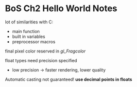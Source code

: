 # BoS Ch2 Hello World Notes

lot of similarities with C:
- main function
- built in variables
- preprocessor macros

final pixel color reserved in *gl_Fragcolor*

float types need precision specified
- low precision -> faster rendering, lower quality

Automatic casting not guaranteed! **use decimal points in floats**

